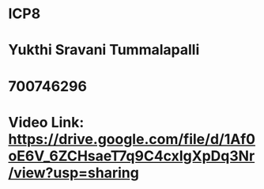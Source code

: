 # ICP8
# Yukthi Sravani Tummalapalli
# 700746296
# Video Link: https://drive.google.com/file/d/1Af0oE6V_6ZCHsaeT7q9C4cxIgXpDq3Nr/view?usp=sharing

